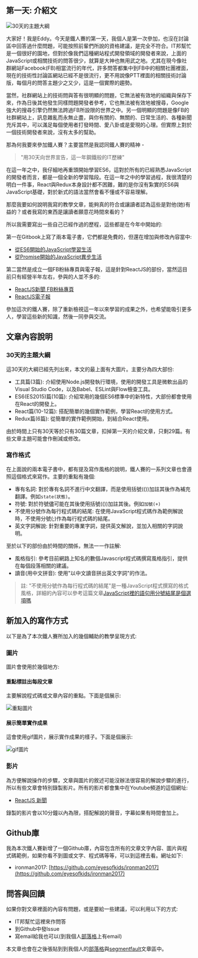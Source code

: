 ## 第一天: 介紹文

![30天的主題大綱](https://github.com/eyesofkids/ironman2017/blob/master/day01_intro/asset/toc.png?raw=true)

大家好！我是Eddy。今天是鐵人賽的第一天，我個人是第一次參加，也沒在討論區中回答過什麼問題，可能按照前輩們所說的資格建議，是完全不符合。IT邦幫忙是一個很好的園地，但對於像我們這種網站程式開發領域的開發者來說，上面的JavaScript或相關技術的問答很少，就算是大神也無用武之地。尤其在現今像社群網站Facebook(FB)相當流行的年代，許多問答都集中到FB中的相關社團裡面，現在的技術性討論區網站已經不是很流行，更不用說像PTT裡面的相關技術討論版，每個月的問答主題少之又少，這是一個實際的趨勢。

當然，社群網站上的技術問與答有很明顯的問題，它無法被有效地的組織與保存下來，作為日後其他發生同樣問題開發者參考，它也無法被有效地被搜尋，Google強大的搜尋引擎仍然無法跨過FB所設限的世界之中。另一個明顯的問題是像FB的社群網站上，訊息雜亂而永無止盡，與你有關的、無關的、日常生活的、各種新聞充斥其中，可以滿足每個使用者打發時間、愛八卦或是愛現的心理。但實際上對於一個技術開發者來說，沒有太多的幫助。

那為何我要來參加鐵人賽？主要當然是我認同鐵人賽的精神 -

> "用30天向世界宣告，這一年鋼鐵般的IT歷練"

在這一年之中，我仔細地再重頭開始學習ES6，這對於所有的已經熟悉JavaScript的開發者而言，都是一個全新的學習階段。在這一年之中的學習過程，我很清楚的明白一件事，React與Redux本身設計都不困難，難的是你沒有紮實的ES6與JavaScript基礎，對於新式的語法當然會看不懂或不容易理解。

那麼我要如何說明我寫的教學文章，能夠真的符合或讓讀者認為這些是對他(她)有益的？或者我寫的東西是讓讀者願意花時間來看的？

所以我需要寫出一些自己已經作過的歷程，這些都是在今年中開始的:

第一在Gitbook上寫了兩本電子書，它們都是免費的，但還在增加與修改內容當中:

- [從ES6開始的JavaScript學習生活](https://www.gitbook.com/book/eyesofkids/javascript-start-from-es6/details)
- [從Promise開始的JavaScript異步生活](https://www.gitbook.com/book/eyesofkids/javascript-start-es6-promise/details)

第二當然是成立一個FB粉絲專頁與電子報，這是針對ReactJS的部份，當然這目前只有經營半年左右，參與的人並不多的:

- [ReactJS新聞 FB粉絲專頁](https://www.facebook.com/reactjs.tw/)
- [ReactJS電子報](https://reactjs-tw.top/)

參加這次的鐵人賽，除了重新檢視這一年以來學習的成果之外，也希望能吸引更多人，學習這些新的知識，然後一同參與交流。

## 文章內容說明

### 30天的主題大綱

這30天的大綱已經先列出來，本文的最上面有大圖片。主要分為四大部份:

- 工具篇(3篇): 介紹使用Node.js開發執行環境，使用的開發工具是微軟出品的Visual Studio Code，以及Babel、ESLint與Flow檢查工具。
- ES6(ES2015)篇(10篇): 介紹常用的幾個ES6標準中的新特性，大部份都會使用在React的開發上。
- React篇(10-12篇): 搭配簡單的幾個實作範例，學習React的使用方式。
- Redux篇(6篇): 從簡單的實作範例開始，到結合React使用。

由於時間上只有30天等於只有30篇文章，扣掉第一天的介紹文章，只剩29篇。有些文章主題可能會作刪減或修改。

### 寫作格式

在上面說的兩本電子書中，都有提及寫作風格的說明，鐵人賽的一系列文章也會遵照這個格式來寫作。主要的重點有幾個:

- 專有名詞: 對於專有名詞不進行中文翻譯，而是使用括號(())加註其後作為補充翻譯。例如`state(狀態)`。
- 符號: 對於符號儘可能在其後使用括號(())加註其後。例如`加號(+)`
- 不使用分號作為每行程式碼的結尾: 在使用JavaScript程式碼作為範例解說時，不使用分號(;)作為每行程式碼的結尾。
- 英文字詞解說: 針對重要的專業字詞，提供英文解說，並加入相關的字詞說明。

至於以下的部份由於時間的關係，無法一一作註解:

- 風格指引: 參考目前網路上知名的數個Javascript程式碼撰寫風格指引，提供在每個段落相關的建議。
- 讀音(用中文拼音): 使用"以中文讀音拼出英文字詞"的作法。

> 註: "不使用分號作為每行程式碼的結尾"是一種JavaScript程式撰寫的格式風格，詳細的內容可以參考這篇文章[JavaScript裡的語句用分號結尾是個選項嗎](http://eddychang.me/blog/javascript/97-js-semicolon.html)

## 新加入的寫作方式

以下是為了本次鐵人賽所加入的幾個輔助的教學呈現方式:

### 圖片

圖片會使用於幾個地方:

#### 重點標註出每段文章

主要解說程式碼或文章內容的重點。下面是個展示:

![重點圖片](https://raw.githubusercontent.com/eyesofkids/ironman2017/master/day01_intro/asset/img_demo.png)

#### 展示簡單實作成果

這會使用gif圖片，展示實作成果的樣子。下面是個展示:

![gif圖片](https://github.com/eyesofkids/ironman2017/blob/master/day01_intro/asset/state.gif?raw=true)

### 影片

為方便解說操作的步驟，文章與圖片的敘述可能沒辦法很容易的解說步驟的進行，所以有些文章會特別錄製影片。所有的影片都會集中在Youtube頻道的這個網址:

- [ReactJS 新聞](https://www.youtube.com/channel/UCKPwo1yvJsNx0dTqIoVyEgQ)

錄製的影片會以10分鐘以內為限，搭配解說的聲音，字幕如果有時間會加上。

## Github庫

我為本次鐵人賽新增了一個Github庫，內容包含所有的文章文字內容、圖片與程式碼範例，如果你看不到圖或文字、程式碼等等，可以到這裡去看。網址如下:

- ironman2017: [https://github.com/eyesofkids/ironman2017](https://github.com/eyesofkids/ironman2017)

## 問答與回饋

如果你對文章裡面的內容有問題，或是要給一些建議，可以利用以下的方式:

- IT邦幫忙這裡來作問答
- 到Github中發Issue
- 寫email給我也可以(到我個人[部落格](eddychang.me)上有email)

本文章也會在之後張貼到到我個人的[部落格](eddychang.me)與[segmentfault](https://segmentfault.com/u/eyesofkids)文章區中。

